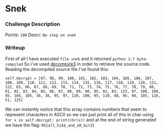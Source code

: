 
# Snek

### Challenge Description
Points: `100`
Descr: `No step on snek`

### Writeup
First of all I have executed `file snek` and it returned `python 3.7 byte-compiled`
So i've used [decompyle3](https://github.com/rocky/python-decompile3) in order to retrieve the source code.
Reading the decompiled source file I've found this:

```
self.decrypt = [97, 98, 99, 100, 101, 102, 103, 104, 105, 106, 107, 108, 109, 110, 111, 112, 113, 114, 115, 116, 117, 118, 119, 120, 121, 122, 65, 66, 67, 68, 69, 70, 71, 72, 73, 74, 75, 76, 77, 78, 79, 80, 81, 82, 83, 84, 85, 86, 87, 88, 89, 90, 95, 82, 83, 123, 97, 108, 108, 95, 104, 105, 36, 36, 95, 97, 110, 100, 95, 110, 48, 95, 98, 105, 116, 51, 125]
```

We can instantly notice that this array contains numbers that seem to represent characters in ASCII so we can just print all of this in char using 
`for x in self.decrypt: print(chr(x))` 
and at the end of string generated we have the flag:
`RS{all_hi$$_and_n0_bit3}`
